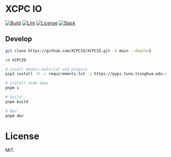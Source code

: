 # XCPC IO

[![Build](https://github.com/XCPCIO/XCPCIO/actions/workflows/build.yml/badge.svg)](https://github.com/XCPCIO/XCPCIO/actions/workflows/build.yml)
[![Lint](https://github.com/XCPCIO/XCPCIO/actions/workflows/lint.yml/badge.svg)](https://github.com/XCPCIO/XCPCIO/actions/workflows/lint.yml)
[![License][license-image-mit]](https://mit-license.org/)
[![Slack](https://img.shields.io/badge/slack-@xcpcio-blue.svg?logo=slack)](https://xcpcio.slack.com)

## Develop

```bash
git clone https://github.com/XCPCIO/XCPCIO.git -b main --depth=1

cd XCPCIO

# insall mkdocs-material and plugins
pip3 install -U -r requirements.txt -i https://pypi.tuna.tsinghua.edu.cn/simple/

# install node deps
pnpm i

# build
pnpm build

# dev
pnpm dev
```

# License

MIT.

[license-image-mit]: https://img.shields.io/badge/license-MIT-blue.svg?labelColor=333333

